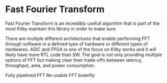 # Fast Fourier Transform

Fast Fourier Transform is an incredibly usefull algorithm that is part of the most
Kilby maintain this library in order to make sure

There are multiple different architectures that enable performing FFT through software in a defined type of hardware or different types of hardwares.
ASIC and FPGA is one of the focus on Kilby works and it will likely have more RTL code than SW.
The goal is not only providing multiple options of FFT but making clear their trade-offs between latency, throughput, area, and power consumption.

Fully pipelined FFT
Re-usable FFT buterfly



